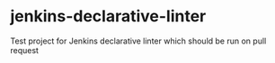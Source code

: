 # jenkins-declarative-linter
Test project for Jenkins declarative linter which should be run on pull request
